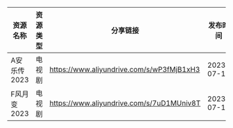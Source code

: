 | 资源名称     | 资源类型 | 分享链接                                      | 发布时间       |
| -------- | ---- | ----------------------------------------- | ---------- |
| A安乐传2023 | 电视剧  | https://www.aliyundrive.com/s/wP3fMjB1xH3 | 2023-07-13 |
| F风月变2023 | 电视剧  | https://www.aliyundrive.com/s/7uD1MUniv8T | 2023-07-13 |
